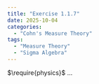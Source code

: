 ```yaml
---
title: "Exercise 1.1.7"
date: 2025-10-04
categories:
  - "Cohn's Measure Theory"
tags:
  - "Measure Theory"
  - "Sigma Algebra"
---
```

$\require{physics}$
...
